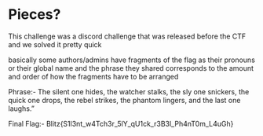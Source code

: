 # Pieces?

This challenge was a discord challenge that was released before the CTF and we solved it pretty quick

basically some authors/admins have fragments of the flag as their pronouns or their global name and the phrase they shared corresponds to the amount and order of how the fragments have to be arranged

Phrase:- The silent one hides, the watcher stalks, the sly one snickers, the quick one drops, the rebel strikes, the phantom lingers, and the last one laughs.”

Final Flag:- Blitz{S1l3nt_w4Tch3r_5lY_qU1ck_r3B3l_Ph4nT0m_L4uGh}